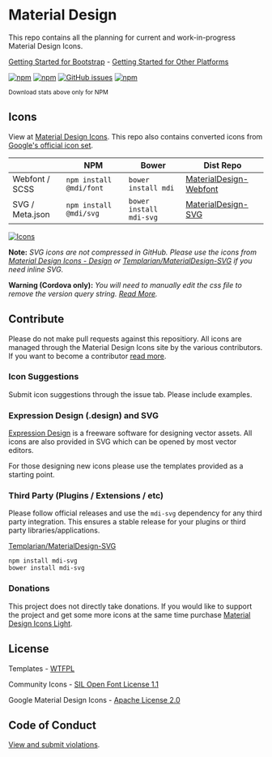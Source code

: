 # Material Design

This repo contains all the planning for current and work-in-progress Material Design Icons.

[Getting Started for Bootstrap](http://materialdesignicons.com/bootstrap) - [Getting Started for Other Platforms](http://materialdesignicons.com/getting-started)

[![npm](https://img.shields.io/npm/v/mdi.svg)](https://www.npmjs.com/package/mdi) [![npm](https://img.shields.io/bower/v/mdi.svg)](https://www.npmjs.com/package/mdi) [![GitHub issues](https://img.shields.io/github/issues/Templarian/MaterialDesign.svg)](https://github.com/Templarian/MaterialDesign/issues) [![npm](https://img.shields.io/npm/dm/mdi.svg)](https://github.com/Templarian/MaterialDesign-Webfont)

<sub>Download stats above only for NPM</sub>

## Icons

View at [Material Design Icons](http://materialdesignicons.com/). This repo also contains converted icons from [Google's official icon set](https://github.com/google/material-design-icons).

|                 | NPM                   | Bower                   | Dist Repo |
|-----------------|-----------------------|-------------------------|-----------|
| Webfont / SCSS  | `npm install @mdi/font`     |`bower install mdi`      | [MaterialDesign-Webfont](https://github.com/Templarian/MaterialDesign-Webfont) |
| SVG / Meta.json | `npm install @mdi/svg` | `bower install mdi-svg` | [MaterialDesign-SVG](https://github.com/Templarian/MaterialDesign-SVG)     |

[![Icons](http://i.imgur.com/zKuXEkR.png)](https://materialdesignicons.com/)

**Note:** _SVG icons are not compressed in GitHub. Please use the icons from [Material Design Icons - Design](http://materialdesignicons.com/design) or [Templarian/MaterialDesign-SVG](https://github.com/templarian/materialdesign-svg) if you need inline SVG._

**Warning (Cordova only):** _You will need to manually edit the css file to remove the version query string. [Read More](https://github.com/Templarian/MaterialDesign/issues/760)._

## Contribute

Please do not make pull requests against this repositiory. All icons are managed through the Material Design Icons site by the various contributors. If you want to become a contributor [read more](http://materialdesignicons.com/contribute).

### Icon Suggestions

Submit icon suggestions through the issue tab. Please include examples.

### Expression Design (.design) and SVG

[Expression Design](http://www.microsoft.com/en-us/download/details.aspx?id=36180) is a freeware software for designing vector assets. All icons are also provided in SVG which can be opened by most vector editors.

For those designing new icons please use the templates provided as a starting point.

### Third Party (Plugins / Extensions / etc)

Please follow official releases and use the `mdi-svg` dependency for any third party integration. This ensures a stable release for your plugins or third party libraries/applications.

[Templarian/MaterialDesign-SVG](https://github.com/templarian/materialdesign-svg)

```
npm install mdi-svg
bower install mdi-svg
```

### Donations

This project does not directly take donations. If you would like to support the project and get some more icons at the same time purchase [Material Design Icons Light](https://creativemarket.com/templarian/348441-Material-Design-Icons-Light?u=templarian).

## License

Templates - [WTFPL](http://www.wtfpl.net/)

Community Icons - [SIL Open Font License 1.1](http://scripts.sil.org/cms/scripts/page.php?item_id=OFL_web)

Google Material Design Icons - [Apache License 2.0](https://github.com/google/material-design-icons/blob/master/LICENSE)

## Code of Conduct

[View and submit violations](https://materialdesignicons.com/code-of-conduct).
